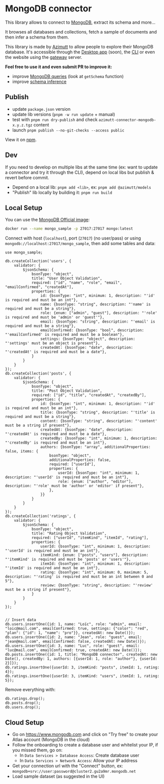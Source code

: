 # MongoDB connector

This library allows to connect to [MongoDB](https://www.mongodb.com), extract its schema and more...

It browses all databases and collections, fetch a sample of documents and then infer a schema from them.

This library is made by [Azimutt](https://azimutt.app) to allow people to explore their MongoDB database.
It's accessible through the [Desktop app](../../desktop) (soon), the [CLI](https://www.npmjs.com/package/azimutt) or even the website using the [gateway](../../gateway) server.

**Feel free to use it and even submit PR to improve it:**

- improve [MongoDB queries](./src/mongodb.ts) (look at `getSchema` function)
- improve [schema inference](../models/src/inferSchema.ts)

## Publish

- update `package.json` version
- update lib versions (`pnpm -w run update` + manual)
- test with `pnpm run dry-publish` and check `azimutt-connector-mongodb-x.y.z.tgz` content
- launch `pnpm publish --no-git-checks --access public`

View it on [npm](https://www.npmjs.com/package/@azimutt/connector-mongodb).

## Dev

If you need to develop on multiple libs at the same time (ex: want to update a connector and try it through the CLI), depend on local libs but publish & revert before commit.

- Depend on a local lib: `pnpm add <lib>`, ex: `pnpm add @azimutt/models`
- "Publish" lib locally by building it: `pnpm run build`

## Local Setup

You can use the [MongoDB Official image](https://hub.docker.com/_/mongo):

```bash
docker run --name mongo_sample -p 27017:27017 mongo:latest
```

Connect with host (`localhost`), port (`27017`) (no user/pass) or using `mongodb://localhost:27017/mongo_sample`, then add some tables and data:

```mongo
use mongo_sample;

db.createCollection('users', {
    validator: {
        $jsonSchema: {
            bsonType: "object",
            title: "User Object Validation",
            required: ["id", "name", "role", "email", "emailConfirmed", "createdAt"],
            properties: {
                id: {bsonType: "int", minimum: 1, description: "'id' is required and must be an int"},
                name: {bsonType: "string", description: "'name' is required and must be a string"},
                role: {enum: ["admin", "guest"], description: "'role' is required and must be 'admin' or 'guest'"},
                email: {bsonType: "string", description: "'email' is required and must be a string"},
                emailConfirmed: {bsonType: "bool", description: "'emailConfirmed' is required and must be a boolean"},
                settings: {bsonType: "object", description: "'settings' must be an object is present"},
                createdAt: {bsonType: "date", description: "'createdAt' is required and must be a date"},
            }
        }
    }
});
db.createCollection('posts', {
    validator: {
        $jsonSchema: {
            bsonType: "object",
            title: "Post Object Validation",
            required: ["id", "title", "createdAt", "createdBy"],
            properties: {
                id: {bsonType: "int", minimum: 1, description: "'id' is required and must be an int"},
                title: {bsonType: "string", description: "'title' is required and must be a string"},
                content: {bsonType: "string", description: "'content' must be a string if present"},
                createdAt: {bsonType: "date", description: "'createdAt' is required and must be a date"},
                createdBy: {bsonType: "int", minimum: 1, description: "'createdBy' is required and must be an int"},
                authors: {bsonType: "array", additionalProperties: false, items: {
                    bsonType: "object",
                    additionalProperties: false,
                    required: ["userId"],
                    properties: {
                        userId: {bsonType: "int", minimum: 1, description: "'userId' is required and must be an int"},
                        role: {enum: ["author", "editor"], description: "'role' must be 'author' or 'editor' if present"},
                    },
                }}
            }
        }
    }
});
db.createCollection('ratings', {
    validator: {
        $jsonSchema: {
            bsonType: "object",
            title: "Rating Object Validation",
            required: ["userId", "itemKind", "itemId", "rating"],
            properties: {
                userId: {bsonType: "int", minimum: 1, description: "'userId' is required and must be an int"},
                itemKind: {enum: ["posts", "users"], description: "'itemKind' is required and must be 'posts' or 'users'"},
                itemId: {bsonType: "int", minimum: 1, description: "'itemId' is required and must be an int"},
                rating: {bsonType: "int", minimum: 0, maximum: 5, description: "'rating' is required and must be an int between 0 and 5"},
                review: {bsonType: "string", description: "'review' must be a string if present"},
            }
        }
    }
});


// Insert data
db.users.insertOne({id: 1, name: "Loïc", role: "admin", email: "loic@mail.com", emailConfirmed: true, settings: {"color": "red", "plan": {"id": 1, "name": "pro"}}, createdAt: new Date()});
db.users.insertOne({id: 2, name: "Jean", role: "guest", email: "jean@mail.com", emailConfirmed: false, createdAt: new Date()});
db.users.insertOne({id: 3, name: "Luc", role: "guest", email: "luc@mail.com", emailConfirmed: true, createdAt: new Date()});
db.posts.insertOne({id: 1, title: "MongoDB connector", createdAt: new Date(), createdBy: 1, authors: [{userId: 1, role: "author"}, {userId: 2}]});
db.ratings.insertOne({userId: 3, itemKind: "posts", itemId: 1, rating: 4});
db.ratings.insertOne({userId: 3, itemKind: "users", itemId: 1, rating: 5});
```

Remove everything with:

```mongo
db.ratings.drop();
db.posts.drop();
db.users.drop();
```

## Cloud Setup

- Go on https://www.mongodb.com and click on "Try free" to create your Atlas account (MongoDB in the cloud)
- Follow the onboarding to create a database user and whitelist your IP, if you missed them, go on:
  - In `Data Services > Database Access`: Create database user
  - In `Data Services > Network Access`: Allow your IP address
- Get your connection url with the "Connect" button, ex: `mongodb+srv://user:password@cluster2.gu2a9mr.mongodb.net`
- Load sample dataset (as suggested in the UI)

